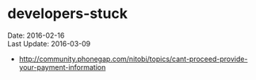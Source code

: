 # developers-stuck #
Date: 2016-02-16 <br>
Last Update: 2016-03-09

- http://community.phonegap.com/nitobi/topics/cant-proceed-provide-your-payment-information

